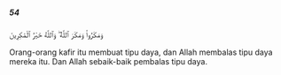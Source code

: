 ##### 54

<span class="ayah">وَمَكَرُوا۟ وَمَكَرَ ٱللَّهُ ۖ وَٱللَّهُ خَيْرُ ٱلْمَٰكِرِينَ</span>

<span class="ayah_translation">Orang-orang kafir itu membuat tipu daya, dan Allah membalas tipu daya mereka itu. Dan Allah sebaik-baik pembalas tipu daya.</span>
